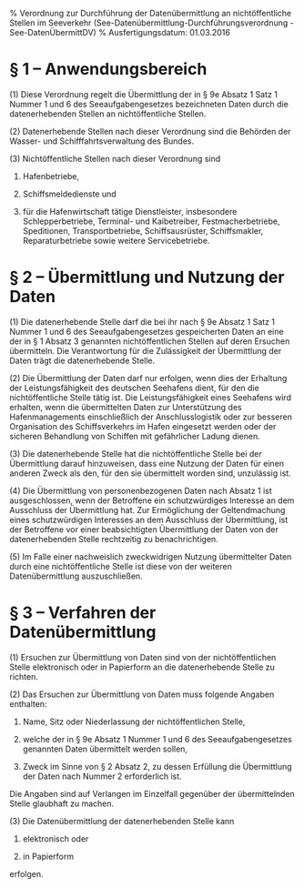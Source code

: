 % Verordnung zur Durchführung der Datenübermittlung an nichtöffentliche Stellen im Seeverkehr  (See-Datenübermittlung-Durchführungsverordnung - See-DatenÜbermittDV)
% Ausfertigungsdatum: 01.03.2016
 
# § 1 – Anwendungsbereich

(1) Diese Verordnung regelt die Übermittlung der in § 9e Absatz 1 Satz 1 Nummer 1 und 6 des Seeaufgabengesetzes bezeichneten Daten durch die datenerhebenden Stellen an nichtöffentliche Stellen.

(2) Datenerhebende Stellen nach dieser Verordnung sind die Behörden der Wasser- und Schifffahrtsverwaltung des Bundes.

(3) Nichtöffentliche Stellen nach dieser Verordnung sind

1. Hafenbetriebe,

2. Schiffsmeldedienste und

3. für die Hafenwirtschaft tätige Dienstleister, insbesondere Schlepperbetriebe, Terminal- und Kaibetreiber, Festmacherbetriebe, Speditionen, Transportbetriebe, Schiffsausrüster, Schiffsmakler, Reparaturbetriebe sowie weitere Servicebetriebe.

# § 2 – Übermittlung und Nutzung der Daten

(1) Die datenerhebende Stelle darf die bei ihr nach § 9e Absatz 1 Satz 1 Nummer 1 und 6 des Seeaufgabengesetzes gespeicherten Daten an eine der in § 1 Absatz 3 genannten nichtöffentlichen Stellen auf deren Ersuchen übermitteln. Die Verantwortung für die Zulässigkeit der Übermittlung der Daten trägt die datenerhebende Stelle.

(2) Die Übermittlung der Daten darf nur erfolgen, wenn dies der Erhaltung der Leistungsfähigkeit des deutschen Seehafens dient, für den die nichtöffentliche Stelle tätig ist. Die Leistungsfähigkeit eines Seehafens wird erhalten, wenn die übermittelten Daten zur Unterstützung des Hafenmanagements einschließlich der Anschlusslogistik oder zur besseren Organisation des Schiffsverkehrs im Hafen eingesetzt werden oder der sicheren Behandlung von Schiffen mit gefährlicher Ladung dienen.

(3) Die datenerhebende Stelle hat die nichtöffentliche Stelle bei der Übermittlung darauf hinzuweisen, dass eine Nutzung der Daten für einen anderen Zweck als den, für den sie übermittelt worden sind, unzulässig ist.

(4) Die Übermittlung von personenbezogenen Daten nach Absatz 1 ist ausgeschlossen, wenn der Betroffene ein schutzwürdiges Interesse an dem Ausschluss der Übermittlung hat. Zur Ermöglichung der Geltendmachung eines schutzwürdigen Interesses an dem Ausschluss der Übermittlung, ist der Betroffene vor einer beabsichtigten Übermittlung der Daten von der datenerhebenden Stelle rechtzeitig zu benachrichtigen.

(5) Im Falle einer nachweislich zweckwidrigen Nutzung übermittelter Daten durch eine nichtöffentliche Stelle ist diese von der weiteren Datenübermittlung auszuschließen.

# § 3 – Verfahren der Datenübermittlung

(1) Ersuchen zur Übermittlung von Daten sind von der nichtöffentlichen Stelle elektronisch oder in Papierform an die datenerhebende Stelle zu richten.

(2) Das Ersuchen zur Übermittlung von Daten muss folgende Angaben enthalten:

1. Name, Sitz oder Niederlassung der nichtöffentlichen Stelle,

2. welche der in § 9e Absatz 1 Nummer 1 und 6 des Seeaufgabengesetzes genannten Daten übermittelt werden sollen,

3. Zweck im Sinne von § 2 Absatz 2, zu dessen Erfüllung die Übermittlung der Daten nach Nummer 2 erforderlich ist.

Die Angaben sind auf Verlangen im Einzelfall gegenüber der übermittelnden Stelle glaubhaft zu machen.

(3) Die Datenübermittlung der datenerhebenden Stelle kann

1. elektronisch oder

2. in Papierform

erfolgen.
